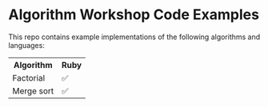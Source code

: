 # Algorithm Workshop Code Examples

This repo contains example implementations of the following algorithms and languages:

<table>
<tr>
  <th>Algorithm</th>
  <th>Ruby</th>
</tr>
<tr>
  <td>Factorial</td>
  <td>✅</td>
</tr>
<tr>
  <td>Merge sort</td>
  <td>✅</td>
</tr>
</table>
